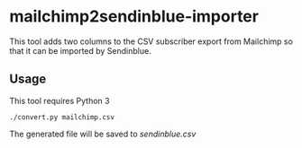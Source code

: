 # mailchimp2sendinblue-importer

This tool adds two columns to the CSV subscriber export from Mailchimp so that it can be imported by Sendinblue.

## Usage
This tool requires Python 3

```
./convert.py mailchimp.csv
```

The generated file will be saved to *sendinblue.csv*
